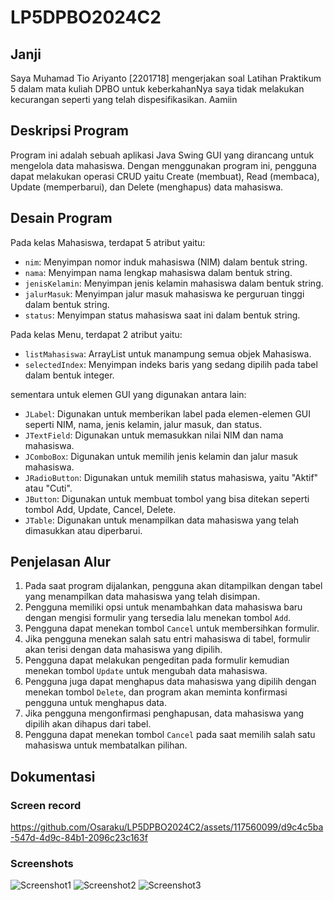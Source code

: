 # LP5DPBO2024C2
## Janji
Saya Muhamad Tio Ariyanto [2201718] mengerjakan soal Latihan Praktikum 5
dalam mata kuliah DPBO untuk keberkahanNya saya tidak melakukan kecurangan
seperti yang telah dispesifikasikan. Aamiin

## Deskripsi Program
Program ini adalah sebuah aplikasi Java Swing GUI yang dirancang untuk mengelola data mahasiswa. Dengan menggunakan program ini, pengguna dapat melakukan operasi CRUD yaitu Create (membuat), Read (membaca), Update (memperbarui), dan Delete (menghapus) data mahasiswa.

## Desain Program
Pada kelas Mahasiswa, terdapat 5 atribut yaitu:
- `nim`: Menyimpan nomor induk mahasiswa (NIM) dalam bentuk string.
- `nama`: Menyimpan nama lengkap mahasiswa dalam bentuk string.
- `jenisKelamin`: Menyimpan jenis kelamin mahasiswa dalam bentuk string.
- `jalurMasuk`: Menyimpan jalur masuk mahasiswa ke perguruan tinggi dalam bentuk string.
- `status`: Menyimpan status mahasiswa saat ini dalam bentuk string.

Pada kelas Menu, terdapat 2 atribut yaitu:
- `listMahasiswa`: ArrayList untuk manampung semua objek Mahasiswa.
- `selectedIndex`: Menyimpan indeks baris yang sedang dipilih pada tabel dalam bentuk integer.

sementara untuk elemen GUI yang digunakan antara lain:
-  `JLabel`: Digunakan untuk memberikan label pada elemen-elemen GUI seperti NIM, nama, jenis kelamin, jalur masuk, dan status.
-  `JTextField`: Digunakan untuk memasukkan nilai NIM dan nama mahasiswa.
-  `JComboBox`: Digunakan untuk memilih jenis kelamin dan jalur masuk mahasiswa.
-  `JRadioButton`: Digunakan untuk memilih status mahasiswa, yaitu "Aktif" atau "Cuti".
-  `JButton`: Digunakan untuk membuat tombol yang bisa ditekan seperti tombol Add, Update, Cancel, Delete.
-  `JTable`: Digunakan untuk menampilkan data mahasiswa yang telah dimasukkan atau diperbarui.

## Penjelasan Alur
1. Pada saat program dijalankan, pengguna akan ditampilkan dengan tabel yang menampilkan data mahasiswa yang telah disimpan.
2. Pengguna memiliki opsi untuk menambahkan data mahasiswa baru dengan mengisi formulir yang tersedia lalu menekan tombol `Add`.
3. Pengguna dapat menekan tombol `Cancel` untuk membersihkan formulir.
4. Jika pengguna menekan salah satu entri mahasiswa di tabel, formulir akan terisi dengan data mahasiswa yang dipilih.
5. Pengguna dapat melakukan pengeditan pada formulir kemudian menekan tombol `Update` untuk mengubah data mahasiswa.
6. Pengguna juga dapat menghapus data mahasiswa yang dipilih dengan menekan tombol `Delete`, dan program akan meminta konfirmasi pengguna untuk menghapus data.
7. Jika pengguna mengonfirmasi penghapusan, data mahasiswa yang dipilih akan dihapus dari tabel.
8. Pengguna dapat menekan tombol `Cancel` pada saat memilih salah satu mahasiswa untuk membatalkan pilihan.

## Dokumentasi
### Screen record
https://github.com/Osaraku/LP5DPBO2024C2/assets/117560099/d9c4c5ba-547d-4d9c-84b1-2096c23c163f

### Screenshots
![Screenshot1](https://github.com/Osaraku/LP5DPBO2024C2/assets/117560099/7f484bb9-3209-4e8f-b20f-2fd1666c3eb4)
![Screenshot2](https://github.com/Osaraku/LP5DPBO2024C2/assets/117560099/135086ea-5d5b-4073-8ca9-51d58ada9ea7)
![Screenshot3](https://github.com/Osaraku/LP5DPBO2024C2/assets/117560099/9bb9ca4c-cf1f-404d-b2fd-9b70a409c94c)
